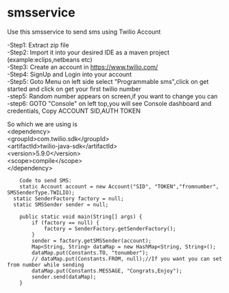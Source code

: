 # smsservice

Use this smsservice to send sms using Twilio Account

-Step1:   Extract zip file <br>
-Step2:   Import it into your desired IDE as a maven project (example:eclips,netbeans etc)<br>
-Step3:   Create an account in https://www.twilio.com/<br>
-Step4:    SignUp and Login into your account<br>
-Step5:   Goto Menu  on left side select "Programmable sms",click on get started and click on get your first twilio number<br>
-step5:   Random number appears on screen,if you want to change you can<br>
-step6:   GOTO "Console" on left top,you will see Console dashboard and credentials, Copy ACCOUNT SID,AUTH TOKEN<br>

So which we are using is 
<br>
    \<dependency\><br>
			\<groupId\>com.twilio.sdk\</groupId\><br>
			\<artifactId\>twilio-java-sdk\</artifactId\><br>
			\<version\>5.9.0\</version\><br>
			\<scope\>compile\</scope\><br>
		\</dependency\><br>
		
		Code to send SMS:
		static Account account = new Account("SID", "TOKEN","fromnumber", SMSSenderType.TWILIO);
	  static SenderFactory factory = null;
	  static SMSSender sender = null;

    	public static void main(String[] args) {
    		if (factory == null) {
    			factory = SenderFactory.getSenderFactory();
    		}
    		sender = factory.getSMSSender(account);
    		Map<String, String> dataMap = new HashMap<String, String>();
    		dataMap.put(Constants.TO, "tonumber");
    		// dataMap.put(Constants.FROM, null);//If you want you can set from number while sending
    		dataMap.put(Constants.MESSAGE, "Congrats,Enjoy");
    		sender.send(dataMap);
        }
